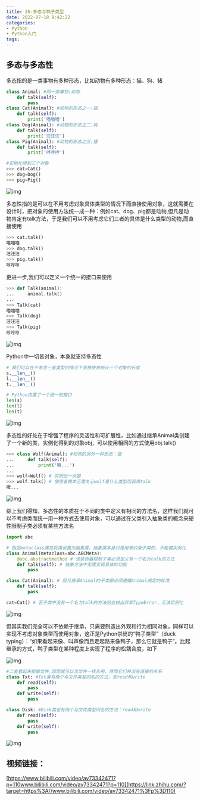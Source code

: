 ```yaml
---
title: 26-多态与鸭子类型
date: 2022-07-18 9:42:22
categories:
- Python
- Python入门
tags:
---
```


## 多态与多态性

多态指的是一类事物有多种形态，比如动物有多种形态：猫、狗、猪

```python
class Animal: #同一类事物:动物
    def talk(self):
        pass
class Cat(Animal): #动物的形态之一:猫
    def talk(self):
        print('喵喵喵')
class Dog(Animal): #动物的形态之二:狗
    def talk(self):
        print('汪汪汪')
class Pig(Animal): #动物的形态之三:猪
    def talk(self):
        print('哼哼哼')

#实例化得到三个对象
>>> cat=Cat()
>>> dog=Dog()
>>> pig=Pig()
```

![img](https://pic3.zhimg.com/80/v2-422b662cd3ea9bc9566bccae2e2a6a5e_720w.jpg)

多态性指的是可以在不用考虑对象具体类型的情况下而直接使用对象，这就需要在设计时，把对象的使用方法统一成一种：例如cat、dog、pig都是动物,但凡是动物肯定有talk方法，于是我们可以不用考虑它们三者的具体是什么类型的动物,而直接使用

```python
>>> cat.talk()
喵喵喵
>>> dog.talk()
汪汪汪
>>> pig.talk()
哼哼哼
```

更进一步,我们可以定义一个统一的接口来使用

```python
>>> def Talk(animal):
...     animal.talk()
... 
>>> Talk(cat)
喵喵喵
>>> Talk(dog)
汪汪汪
>>> Talk(pig)
哼哼哼
```

![img](https://pic3.zhimg.com/80/v2-382e86f07927121108888dea757b1a9a_720w.jpg)

Python中一切皆对象，本身就支持多态性

```python
# 我们可以在不考虑三者类型的情况下直接使用统计三个对象的长度
s.__len__()
l.__len__()
t.__len__()

# Python内置了一个统一的接口
len(s)
len(l)
len(t)
```

![img](https://pic2.zhimg.com/80/v2-3d3cdbecfc5d47a2ac2f3143e1abd205_720w.jpg)

多态性的好处在于增强了程序的灵活性和可扩展性，比如通过继承Animal类创建了一个新的类，实例化得到的对象obj，可以使用相同的方式使用obj.talk()

```python
>>> class Wolf(Animal): #动物的另外一种形态：狼
...     def talk(self):
...         print('嗷...')
... 
>>> wolf=Wolf() # 实例出一头狼
>>> wolf.talk() # 使用者根本无需关心wolf是什么类型而调用talk
嗷...
```

![img](https://pic1.zhimg.com/80/v2-b091d792728d28043c60245f801b1d80_720w.jpg)

综上我们得知，多态性的本质在于不同的类中定义有相同的方法名，这样我们就可以不考虑类而统一用一种方式去使用对象，可以通过在父类引入抽象类的概念来硬性限制子类必须有某些方法名

```python
import abc

# 指定metaclass属性将类设置为抽象类，抽象类本身只是用来约束子类的，不能被实例化
class Animal(metaclass=abc.ABCMeta):
    @abc.abstractmethod # 该装饰器限制子类必须定义有一个名为talk的方法
    def talk(self): # 抽象方法中无需实现具体的功能
        pass

class Cat(Animal): # 但凡继承Animal的子类都必须遵循Animal规定的标准
    def talk(self):
        pass

cat=Cat() # 若子类中没有一个名为talk的方法则会抛出异常TypeError，无法实例化
```

![img](https://pic1.zhimg.com/80/v2-9835c439fe40447cec2e8c0417181828_720w.jpg)

但其实我们完全可以不依赖于继承，只需要制造出外观和行为相同对象，同样可以实现不考虑对象类型而使用对象，这正是Python崇尚的“鸭子类型”（duck typing）：“如果看起来像、叫声像而且走起路来像鸭子，那么它就是鸭子”。比起继承的方式，鸭子类型在某种程度上实现了程序的松耦合度，如下

![img](https://pic3.zhimg.com/80/v2-703589a4b0d56594a97612979289495e_720w.jpg)

```python
#二者看起来都像文件,因而就可以当文件一样去用，然而它们并没有直接的关系
class Txt: #Txt类有两个与文件类型同名的方法，即read和write
    def read(self):
        pass
    def write(self):
        pass

class Disk: #Disk类也有两个与文件类型同名的方法：read和write
    def read(self):
        pass
    def write(self):
        pass
```

![img](https://pic2.zhimg.com/80/v2-97aafbff736a6fa0f2cf945a4a47dca9_720w.jpg)

## 视频链接：

[https://www.bilibili.com/video/av73342471?p=110www.bilibili.com/video/av73342471?p=110](https://link.zhihu.com/?target=https%3A//www.bilibili.com/video/av73342471%3Fp%3D110)